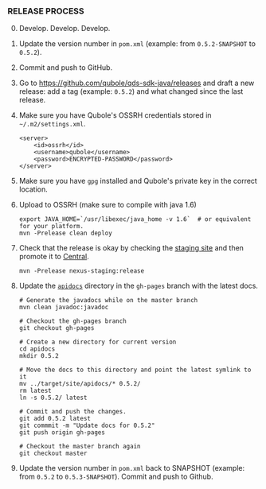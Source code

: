 ### RELEASE PROCESS

0. Develop. Develop. Develop.

1. Update the version number in `pom.xml` (example: from `0.5.2-SNAPSHOT` to `0.5.2`).

2. Commit and push to GitHub.

3. Go to https://github.com/qubole/qds-sdk-java/releases and draft a new release: add a tag (example: `0.5.2`) and what changed since the last release.

4. Make sure you have Qubole's OSSRH credentials stored in `~/.m2/settings.xml`.

    ```
    <server>
        <id>ossrh</id>
        <username>qubole</username>
        <password>ENCRYPTED-PASSWORD</password>
    </server>
    ```

5. Make sure you have `gpg` installed and Qubole's private key in the correct location.

6. Upload to OSSRH (make sure to compile with java 1.6)

    ```
    export JAVA_HOME=`/usr/libexec/java_home -v 1.6`  # or equivalent for your platform.
    mvn -Prelease clean deploy
    ```

7. Check that the release is okay by checking the [staging site](https://oss.sonatype.org/content/groups/staging/com/qubole/qds-sdk-java/qds-sdk-java/) and then promote it to [Central](http://repo.maven.apache.org/maven2/com/qubole/qds-sdk-java/qds-sdk-java/).
    ```
    mvn -Prelease nexus-staging:release
    ```

8. Update the [`apidocs`](https://github.com/qubole/qds-sdk-java/tree/gh-pages/apidocs) directory in the `gh-pages` branch with the latest docs.
    ```
    # Generate the javadocs while on the master branch
    mvn clean javadoc:javadoc

    # Checkout the gh-pages branch
    git checkout gh-pages

    # Create a new directory for current version
    cd apidocs
    mkdir 0.5.2

    # Move the docs to this directory and point the latest symlink to it
    mv ../target/site/apidocs/* 0.5.2/
    rm latest
    ln -s 0.5.2/ latest

    # Commit and push the changes.
    git add 0.5.2 latest
    git commmit -m "Update docs for 0.5.2"
    git push origin gh-pages

    # Checkout the master branch again
    git checkout master
    ```

9. Update the version number in `pom.xml` back to SNAPSHOT (example: from `0.5.2` to `0.5.3-SNAPSHOT`). Commit and push to Github.
